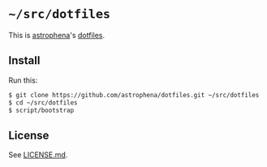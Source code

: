 # `~/src/dotfiles`

This is [astrophena]'s [dotfiles].

## Install

Run this:

```sh
$ git clone https://github.com/astrophena/dotfiles.git ~/src/dotfiles
$ cd ~/src/dotfiles
$ script/bootstrap
```

## License

See [LICENSE.md].

[astrophena]: https://astrophena.me
[dotfiles]: https://dotfiles.github.io
[LICENSE.md]: LICENSE.md
